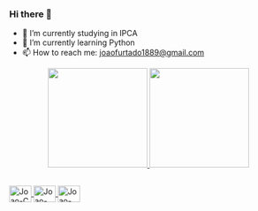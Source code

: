 ### Hi there 👋
    
- 🔭 I’m currently studying in IPCA
- 🌱 I’m currently learning Python
- 📫 How to reach me: joaofurtado1889@gmail.com



<div align="center">
  <a href="https://github.com/joaofurtado8">
  <img height="180em" src="https://github-readme-stats.vercel.app/api?username=joaofurtado8&show_icons=true&theme=dark&include_all_commits=true&count_private=true"/>
  <img height="180em" src="https://github-readme-stats.vercel.app/api/top-langs/?username=joaofurtado8&layout=compact&langs_count=7&theme=dark"/>
</div>

##
  
  <img align="center" alt="Joao-C" height="30" width="40" src="https://cdn.jsdelivr.net/gh/devicons/devicon/icons/c/c-original.svg" />
  <img align="center" alt="Joao-C#" height="30" width="40" src="https://cdn.jsdelivr.net/gh/devicons/devicon/icons/csharp/csharp-original.svg" />
  <img align="center" alt="Joao-Python" height="30" width="40" src="https://cdn.jsdelivr.net/gh/devicons/devicon/icons/python/python-original.svg" />


